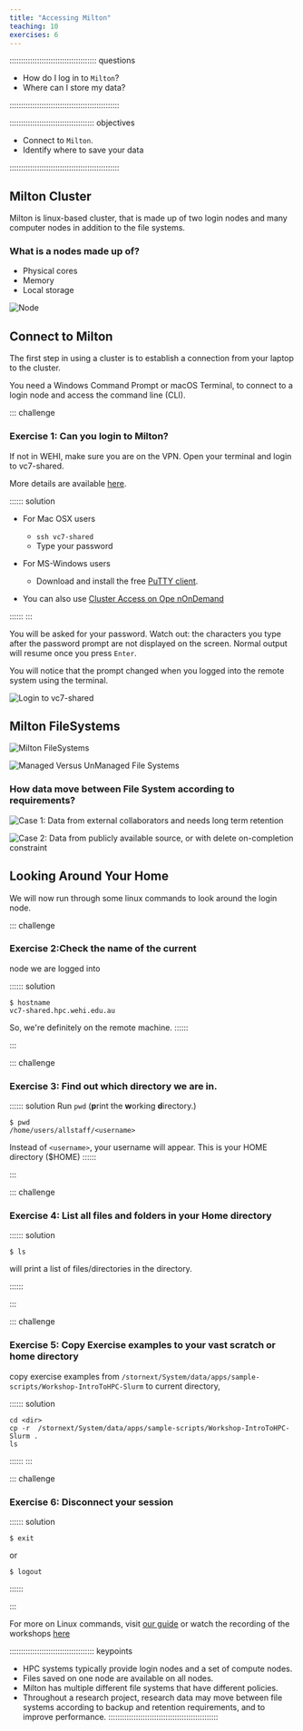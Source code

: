 ```yaml
---
title: "Accessing Milton"
teaching: 10
exercises: 6
---
```


:::::::::::::::::::::::::::::::::::::: questions 

- How do I log in to `Milton`?
- Where can I store my data?

::::::::::::::::::::::::::::::::::::::::::::::::

::::::::::::::::::::::::::::::::::::: objectives

- Connect to `Milton`.
- Identify where to save your data

::::::::::::::::::::::::::::::::::::::::::::::::

## Milton Cluster

Milton is linux-based cluster, that is made up of two login nodes and many computer nodes in addition to the file systems.

### What is a nodes made up of?

* Physical cores
* Memory
* Local storage

![Node](fig/node_anatomy.png)


## Connect to Milton

The first step in using a cluster is to establish a connection from your laptop to the cluster. 

You need a Windows Command Prompt or macOS Terminal, to connect to a login node and access the command line (CLI). 

::: challenge

### Exercise 1: Can you login to Milton?

If not in WEHI, make sure you are on the VPN. Open your terminal and login to vc7-shared.

More details are available [here](https://wehieduau.sharepoint.com/sites/rc2/SitePages/using-milton.aspx#ssh-(command-line)-sessions-(slurm)).

:::::: solution
* For Mac OSX users
   * `ssh vc7-shared`
   * Type your password

* For MS-Windows users
   * Download and install the free [PuTTY client](https://putty.org).

* You can also use [Cluster Access on Ope nOnDemand](https://ondemand.hpc.wehi.edu.au/pun/sys/shell/ssh/slurm-login.hpc.wehi.edu.au)

::::::
:::


You will be asked for your password. Watch out: the characters you type after
the password prompt are not displayed on the screen. Normal output will resume
once you press `Enter`.

You will notice that the prompt changed when you logged into the remote system using the terminal. 

![Login to vc7-shared](fig/ssh-vc7.png)

## Milton FileSystems

![Milton FileSystems](fig/M_FS.png)


![Managed Versus UnManaged File Systems](fig/FSdetails.png)

### How data move between File System according to requirements?


![Case 1: Data from external collaborators and needs long term retention](fig/dataretention.png)


![Case 2: Data from publicly available source, or with delete on-completion constraint](fig/datadelete.png)

## Looking Around Your Home

We will now run through some linux commands to look around the login node.

::: challenge

### Exercise 2:Check the name of the current
node we are logged into

:::::: solution
```
$ hostname
vc7-shared.hpc.wehi.edu.au
```
So, we're definitely on the remote machine.
::::::

:::

::: challenge

### Exercise 3: Find out which directory we are in.

:::::: solution
Run `pwd`  (**p**rint the **w**orking **d**irectory.)
```
$ pwd
/home/users/allstaff/<username>
```
Instead of `<username>`, your username will appear. This is your HOME directory ($HOME)
::::::

:::

::: challenge

### Exercise 4: List all files and folders in your Home directory

:::::: solution

```
$ ls
```
will print a list of files/directories in the directory.

::::::

:::

::: challenge

### Exercise 5: Copy Exercise examples to your vast scratch or home directory

copy exercise examples from `/stornext/System/data/apps/sample-scripts/Workshop-IntroToHPC-Slurm` to current directory,



:::::: solution

```
cd <dir>
cp -r  /stornext/System/data/apps/sample-scripts/Workshop-IntroToHPC-Slurm .
ls
```

::::::
:::

::: challenge

### Exercise 6: Disconnect your session

:::::: solution

```
$ exit
```
or
```
$ logout
```
::::::

:::

For more on Linux commands, visit [our guide](https://wehieduau.sharepoint.com/sites/rc2/SitePages/Linux.aspx) or watch the recording of the workshops [here](https://wehieduau.sharepoint.com/sites/rc2/SitePages/RCP-Training.aspx)


::::::::::::::::::::::::::::::::::::: keypoints 

- HPC systems typically provide login nodes and a set of compute nodes.
- Files saved on one node are available on all nodes.
- Milton has multiple different file systems that have different policies.
- Throughout a research project, research data may move between file systems according to backup and retention requirements, and to improve performance.
::::::::::::::::::::::::::::::::::::::::::::::::
